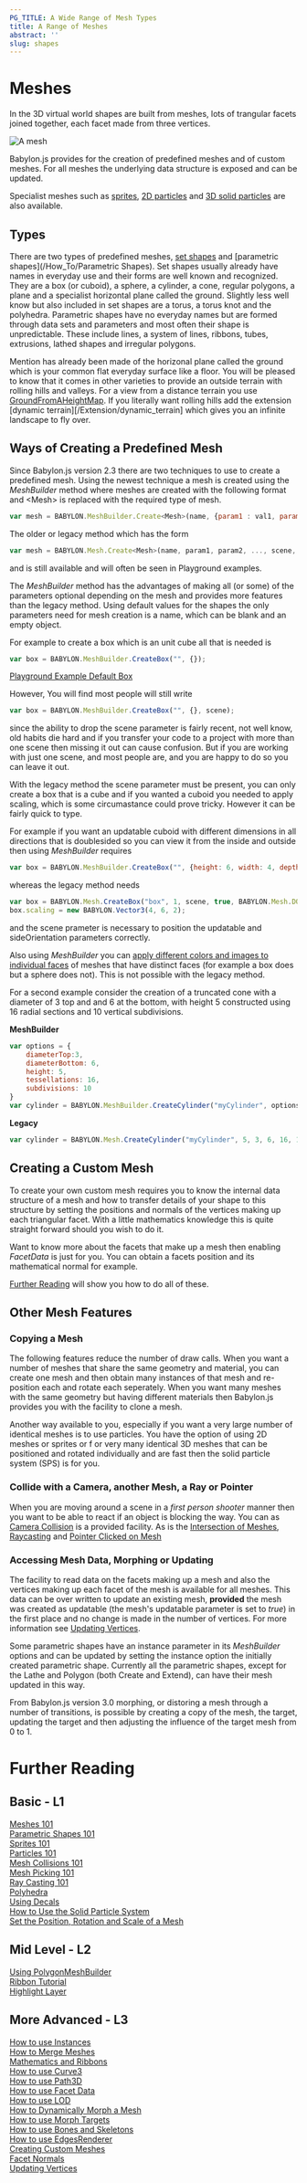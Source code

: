 ```yaml
---
PG_TITLE: A Wide Range of Mesh Types
title: A Range of Meshes
abstract: ''
slug: shapes
---
```


# Meshes

In the 3D virtual world shapes are built from meshes, lots of trangular facets joined together, each facet made from three vertices.

![A mesh](/img/features/scene/custom1.jpg)

Babylon.js provides for the creation of predefined meshes and of custom meshes. For all meshes the underlying data structure is exposed and can be updated.

Specialist meshes such as [sprites](/babylon-101/babylon-101/sprites), [2D particles](/babylon-101/babylon-101/particles) and [3D solid particles](/how-to/mesh/solid-particle-system) are also available.

## Types

There are two types of predefined meshes, [set shapes](/how-to/mesh/set-shapes) and [parametric shapes](/How_To/Parametric Shapes). Set shapes usually already have names in everyday use and their forms are well known and recognized. They are a box (or cuboid), a sphere, a cylinder, a cone, regular polygons, a plane and a specialist horizontal plane called the ground. Slightly less well know but also included in set shapes are a torus, a torus knot and the polyhedra. Parametric shapes have no everyday names but are formed through data sets and parameters and most often their shape is unpredictable. These include lines, a system of lines, ribbons, tubes, extrusions, lathed shapes and irregular polygons. 

Mention has already been made of the horizonal plane called the ground which is your common flat everyday surface like a floor. You will be pleased to know that it comes in other varieties to provide an outside terrain with rolling hills and valleys. For a view from a distance terrain you use [GroundFromAHeightMap](/babylon-101/babylon-101/height-map). If you literally want rolling hills add the extension [dynamic terrain][/Extension/dynamic_terrain] which gives you an infinite landscape to fly over.


## Ways of Creating a Predefined Mesh

Since Babylon.js version 2.3 there are two techniques to use to create a predefined mesh. Using the newest technique a mesh is created using the _MeshBuilder_ method where meshes are created with the following format and &lt;Mesh&gt; is replaced with the required type of mesh.

```javascript
var mesh = BABYLON.MeshBuilder.Create<Mesh>(name, {param1 : val1, param2: val2}, scene);
```

The older or legacy method which has the form 

```javascript
var mesh = BABYLON.Mesh.Create<Mesh>(name, param1, param2, ..., scene, optional_parameter1, ........);
```
and is still available and will often be seen in Playground examples.

The _MeshBuilder_ method has the advantages of making all (or some) of the parameters optional depending on the mesh and provides more features than the legacy method. Using default values for the shapes the only parameters need for mesh creation is a name, which can be blank and an empty object.

For example to create a box which is an unit cube all that is needed is

```javascript
var box = BABYLON.MeshBuilder.CreateBox("", {});
```

[Playground Example Default Box](https://www.babylonjs-playground.com/#3QW4J1#2)

However, You will find most people will still write

```javascript
var box = BABYLON.MeshBuilder.CreateBox("", {}, scene);
```
since the ability to drop the scene parameter is fairly recent, not well know, old habits die hard and if you transfer your code to a project with more than one scene then missing it out can cause confusion. But if you are working with just one scene, and most people are, and you are happy to do so you can leave it out.

With the legacy method the scene parameter must be present, you can only create a box that is a cube and if you wanted a cuboid you needed to apply scaling, which is some circumastance could prove tricky. However it can be fairly quick to type.

For example if you want an updatable cuboid with different dimensions in all directions that is doublesided so you can view it from the inside and outside then using _MeshBuilder_ requires

```javascript
var box = BABYLON.MeshBuilder.CreateBox("", {height: 6, width: 4, depth: 2, updatable: true, sideOrientation: BABYLON.Mesh.DOUBLESIDE});
```

whereas the legacy method needs

```javascript
var box = BABYLON.Mesh.CreateBox("box", 1, scene, true, BABYLON.Mesh.DOUBLESIDE);
box.scaling = new BABYLON.Vector3(4, 6, 2);
```
and the scene prameter is necessary to position the updatable and sideOrientation parameters correctly.

Also using _MeshBuilder_ you can [apply different colors and images to individual faces](/how-to/material/create-box-per-face-textures-and-colors) of meshes that have distinct faces (for example a box does but a sphere does not). This is not possible with the legacy method.

For a second example consider the creation of a truncated cone with a diameter of 3 top and and 6 at the bottom, with height 5 constructed using 16 radial sections and 10 vertical subdivisions.

**MeshBuilder**
```javascript
var options = {
    diameterTop:3, 
    diameterBottom: 6, 
    height: 5, 
    tessellations: 16, 
    subdivisions: 10
}
var cylinder = BABYLON.MeshBuilder.CreateCylinder("myCylinder", options);
```

**Legacy**
```javascript
var cylinder = BABYLON.Mesh.CreateCylinder("myCylinder", 5, 3, 6, 16, 10, scene);
```

## Creating a Custom Mesh

To create your own custom mesh requires you to know the internal data structure of a mesh and how to transfer details of your shape to this structure by setting the positions and normals of the vertices making up each triangular facet.  With a little mathematics knowledge this is quite straight forward should you wish to do it. 

Want to know more about the facets that make up a mesh then enabling _FacetData_ is just for you. You can obtain a facets position and its mathematical normal for example. 

[Further Reading](#further-readin) will show you how to do all of these.

## Other Mesh Features

### Copying a Mesh

The following features reduce the number of draw calls. When you want a number of meshes that share the same geometry and material, you can create one mesh and then obtain many instances of that mesh and re-position each and rotate each seperately. When you want many meshes with the same geometry but having different materials then Babylon.js provides you with the facility to clone a mesh. 

Another way available to you, especially if you want a very large number of identical meshes is to use particles. You have the option of using 2D meshes or sprites or f or very many identical 3D meshes that can be positioned and rotated individually and are fast then the solid particle system (SPS) is for you.

### Collide with a Camera, another Mesh, a Ray or Pointer

When you are moving around a scene in a _first person shooter_  manner then you want to be able to react if an object is blocking the way. You can as [Camera Collision](/babylon-101/babylon-101/cameras_-mesh-collisions-and-gravity) is a provided facility. As is the [Intersection of Meshes](/babylon-101/babylon-101/intersect-collisions-mesh), [Raycasting](/babylon-101/babylon-101/raycasts) and [Pointer Clicked on Mesh](/babylon-101/babylon-101/picking-collisions)


### Accessing Mesh Data, Morphing or Updating

The facility to read data on the facets making up a mesh and also the vertices making up each facet of the mesh is available for all meshes. This data can be over written to update an existing mesh, **provided** the mesh was created as updatable (the mesh's updatable parameter is set to _true_) in the first place and no change is made in the number of vertices. For more information see [Updating Vertices](/How_To/Updating_Vertices.html). 

Some parametric shapes have an instance parameter in its _MeshBuilder_ options and can be updated by setting the instance option the initially created parametric shape. Currently all the parametric shapes, except for the Lathe and Polygon (both Create and Extend), can have their mesh updated in this way.

From Babylon.js version 3.0 morphing, or distoring a mesh through a number of transitions, is possible by creating a copy of the mesh, the target, updating the target and then adjusting the influence of the target mesh from 0 to 1.

# Further Reading

## Basic - L1  
[Meshes 101](/babylon-101/babylon-101/discover-basic-elements)   
[Parametric Shapes 101](/babylon-101/babylon-101/parametric-shapes)  
[Sprites 101](/babylon-101/babylon-101/sprites)  
[Particles 101](/babylon-101/babylon-101/particles)  
[Mesh Collisions 101](/babylon-101/babylon-101/intersect-collisions-mesh)  
[Mesh Picking 101](/babylon-101/babylon-101/picking-collisions)   
[Ray Casting 101](/babylon-101/babylon-101/raycasts)  
[Polyhedra](/how-to/mesh/polyhedra-shapes)   
[Using Decals](/how-to/mesh/decals)  
[How to Use the Solid Particle System](/how-to/mesh/solid-particle-system)  
[Set the Position, Rotation and Scale of a Mesh](/features/component/position_-rotation_-scaling)

## Mid Level - L2  
[Using PolygonMeshBuilder](/how-to/mesh/polygon-mesh-builder)  
[Ribbon Tutorial](/how-to/mesh/ribbon-tutorial)  
[Highlight Layer](/how-to/mesh/highlight-layer)  

## More Advanced - L3
[How to use Instances](/how-to/mesh/how-to-use-instances)  
[How to Merge Meshes](/how-to/mesh/how-to-merge-meshes)  
[Mathematics and Ribbons](/resources/manual/maths-make-ribbons)  
[How to use Curve3](/how-to/mesh/how-to-use-curve-3)  
[How to use Path3D](/how-to/mesh/how-to-use-path-3d)  
[How to use Facet Data](/how-to/mesh/how-to-use-facet-data)  
[How to use LOD](/how-to/mesh/how-to-use-lod)  
[How to Dynamically Morph a Mesh](/how-to/mesh/how-to-dynamically-morph-a-mesh)  
[How to use Morph Targets](/how-to/mesh/how-to-use-morph-targets)  
[How to use Bones and Skeletons](/how-to/mesh/how-to-use-bones-and-skeletons)  
[How to use EdgesRenderer](/how-to/mesh/how-to-use-edges-renderer)  
[Creating Custom Meshes](/how-to/mesh/custom)  
[Facet Normals](/How_To/Normals)  
[Updating Vertices](/how-to/mesh/updating-vertices)

 



